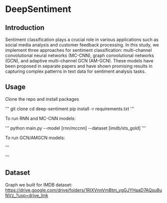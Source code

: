 # DeepSentiment

## Introduction
Sentiment classification plays a crucial role in various applications such as social media analysis and customer feedback processing. In this study, we implement three approaches for sentiment classification: multi-channel convolutional neural networks (MC-CNN), graph convolutional networks (GCN), and adaptive multi-channel GCN (AM-GCN). These models have been proposed in separate papers and have shown promising results in capturing complex patterns in text data for sentiment analysis tasks.

## Usage

Clone the repo and install packages

'''
git clone 
cd deep-sentiment
pip install -r requirements.txt
'''

To run RNN and MC-CNN models:

'''
python main.py --model [rnn/mccnn] --dataset [imdb/sts_gold]
'''

To run GCN/AMGCN models:

'''

'''

## Dataset

Graph we built for IMDB dataset:
https://drive.google.com/drive/folders/1RIXVnnVmBtm_vgGJYHaaD7AQsu8uNVz_?usp=drive_link


